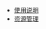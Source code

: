 - [使用说明](https://github.com/smallsaas/crudless-docker-sandbox/blob/master/%E4%BD%BF%E7%94%A8%E8%AF%B4%E6%98%8E.md)
- [资源管理](https://github.com/smallsaas/crudless-docker-sandbox/blob/master/%E8%B5%84%E6%BA%90%E7%AE%A1%E7%90%86.md)